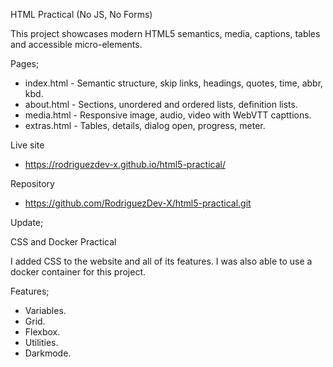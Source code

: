 HTML Practical (No JS, No Forms)

This project showcases modern HTML5 semantics, media, captions, tables and accessible micro-elements.

Pages;

- index.html - Semantic structure, skip links, headings, quotes, time, abbr, kbd.
- about.html - Sections, unordered and ordered lists, definition lists.
- media.html - Responsive image, audio, video with WebVTT capttions.
- extras.html - Tables, details, dialog open, progress, meter.

Live site

- https://rodriguezdev-x.github.io/html5-practical/

Repository

- https://github.com/RodriguezDev-X/html5-practical.git



Update;

CSS and Docker Practical

I added CSS to the website and all of its features. I was also able to use a docker container for this project.

Features;
- Variables.
- Grid.
- Flexbox.
- Utilities.
- Darkmode.

